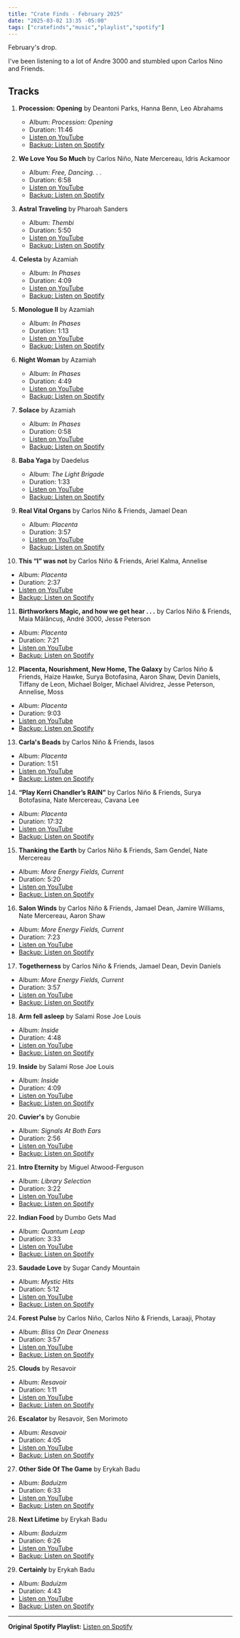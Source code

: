 ```yaml
---
title: "Crate Finds - February 2025"
date: "2025-03-02 13:35 -05:00"
tags: ["cratefinds","music","playlist","spotify"]
---
```


February's drop. 

I've been listening to a lot of Andre 3000 and stumbled upon Carlos Nino and Friends. 

## Tracks

1. **Procession: Opening** by Deantoni Parks, Hanna Benn, Leo Abrahams
   - Album: *Procession: Opening*
   - Duration: 11:46
   - [Listen on YouTube](https://www.youtube.com/watch?v=LS-C8uq1s5c)
   - [Backup: Listen on Spotify](https://open.spotify.com/track/4ViFm97jcQZyET84bGCByF)

2. **We Love You So Much** by Carlos Niño, Nate Mercereau, Idris Ackamoor
   - Album: *Free, Dancing\. \. \.*
   - Duration: 6:58
   - [Listen on YouTube](https://www.youtube.com/watch?v=UsO_pY3fPOw)
   - [Backup: Listen on Spotify](https://open.spotify.com/track/18OHTk5Gdivo8rbPUI8Vod)

3. **Astral Traveling** by Pharoah Sanders
   - Album: *Thembi*
   - Duration: 5:50
   - [Listen on YouTube](https://www.youtube.com/watch?v=T4nAGtdkU88)
   - [Backup: Listen on Spotify](https://open.spotify.com/track/55X66sKArUevBeGD7buroR)

4. **Celesta** by Azamiah
   - Album: *In Phases*
   - Duration: 4:09
   - [Listen on YouTube](https://www.youtube.com/watch?v=FcwuVtwnHqo)
   - [Backup: Listen on Spotify](https://open.spotify.com/track/43zrSh64eLYs8fpHbT20LJ)

5. **Monologue II** by Azamiah
   - Album: *In Phases*
   - Duration: 1:13
   - [Listen on YouTube](https://www.youtube.com/watch?v=kcHPsDtsywg)
   - [Backup: Listen on Spotify](https://open.spotify.com/track/5D2j45CvKWlWxI48ptgVO9)

6. **Night Woman** by Azamiah
   - Album: *In Phases*
   - Duration: 4:49
   - [Listen on YouTube](https://www.youtube.com/watch?v=njsb1fCWd1c)
   - [Backup: Listen on Spotify](https://open.spotify.com/track/3vFGCRlv0yHAwhJUH61YDC)

7. **Solace** by Azamiah
   - Album: *In Phases*
   - Duration: 0:58
   - [Listen on YouTube](https://www.youtube.com/watch?v=Ta8ys2lRH-w)
   - [Backup: Listen on Spotify](https://open.spotify.com/track/7oqm7wpNm8CLNGS1Rn5may)

8. **Baba Yaga** by Daedelus
   - Album: *The Light Brigade*
   - Duration: 1:33
   - [Listen on YouTube](https://www.youtube.com/watch?v=_NArkGZ-JlY)
   - [Backup: Listen on Spotify](https://open.spotify.com/track/4Uox2dpggddq1318AO3zkA)

9. **Real Vital Organs** by Carlos Niño & Friends, Jamael Dean
   - Album: *Placenta*
   - Duration: 3:57
   - [Listen on YouTube](https://www.youtube.com/watch?v=txh0usk-8PM)
   - [Backup: Listen on Spotify](https://open.spotify.com/track/2ZXqOul7QA2rwy0nnBmzNY)

10. **This “I” was not** by Carlos Niño & Friends, Ariel Kalma, Annelise
   - Album: *Placenta*
   - Duration: 2:37
   - [Listen on YouTube](https://www.youtube.com/watch?v=J9bzvNEx3Bg)
   - [Backup: Listen on Spotify](https://open.spotify.com/track/4SlVPmffFSXjTnZxyQzAU8)

11. **Birthworkers Magic, and how we get hear \. \. \.** by Carlos Niño & Friends, Maia Mălăncuș, André 3000, Jesse Peterson
   - Album: *Placenta*
   - Duration: 7:21
   - [Listen on YouTube](https://www.youtube.com/watch?v=yzL9642XYNg)
   - [Backup: Listen on Spotify](https://open.spotify.com/track/2OGItJWEIK3SGBy6lFbq9h)

12. **Placenta, Nourishment, New Home, The Galaxy** by Carlos Niño & Friends, Haize Hawke, Surya Botofasina, Aaron Shaw, Devin Daniels, Tiffany de Leon, Michael Bolger, Michael Alvidrez, Jesse Peterson, Annelise, Moss
   - Album: *Placenta*
   - Duration: 9:03
   - [Listen on YouTube](https://www.youtube.com/watch?v=0JARgjeEAMU)
   - [Backup: Listen on Spotify](https://open.spotify.com/track/3nI7C6LzQz7JwBwFuFBZjS)

13. **Carla's Beads** by Carlos Niño & Friends, Iasos
   - Album: *Placenta*
   - Duration: 1:51
   - [Listen on YouTube](https://www.youtube.com/watch?v=dw4ksXWBj_4)
   - [Backup: Listen on Spotify](https://open.spotify.com/track/6Kacnqg7UYA858wnkAGwaH)

14. **“Play Kerri Chandler’s RAIN”** by Carlos Niño & Friends, Surya Botofasina, Nate Mercereau, Cavana Lee
   - Album: *Placenta*
   - Duration: 17:32
   - [Listen on YouTube](https://www.youtube.com/watch?v=7YqDiXNK66g)
   - [Backup: Listen on Spotify](https://open.spotify.com/track/2R8Yc2D6W7Q243sxUVvVun)

15. **Thanking the Earth** by Carlos Niño & Friends, Sam Gendel, Nate Mercereau
   - Album: *More Energy Fields, Current*
   - Duration: 5:20
   - [Listen on YouTube](https://www.youtube.com/watch?v=aVr_YYDUJx0)
   - [Backup: Listen on Spotify](https://open.spotify.com/track/6YjJpKGCIbtZsFbdVYYskQ)

16. **Salon Winds** by Carlos Niño & Friends, Jamael Dean, Jamire Williams, Nate Mercereau, Aaron Shaw
   - Album: *More Energy Fields, Current*
   - Duration: 7:23
   - [Listen on YouTube](https://www.youtube.com/watch?v=cQ5BiFqBJjE)
   - [Backup: Listen on Spotify](https://open.spotify.com/track/38ZzyDsamk3YtkDRTLRaeY)

17. **Togetherness** by Carlos Niño & Friends, Jamael Dean, Devin Daniels
   - Album: *More Energy Fields, Current*
   - Duration: 3:57
   - [Listen on YouTube](https://www.youtube.com/watch?v=q01DCtVkS1o)
   - [Backup: Listen on Spotify](https://open.spotify.com/track/2MH63c9RvkeP8HSbvxm6Hz)

18. **Arm fell asleep** by Salami Rose Joe Louis
   - Album: *Inside*
   - Duration: 4:48
   - [Listen on YouTube](https://www.youtube.com/watch?v=jvRzTxSTRBk)
   - [Backup: Listen on Spotify](https://open.spotify.com/track/1mtT9Uz2utNGIYVkS4MGVl)

19. **Inside** by Salami Rose Joe Louis
   - Album: *Inside*
   - Duration: 4:09
   - [Listen on YouTube](https://www.youtube.com/watch?v=Le0ji4veU74)
   - [Backup: Listen on Spotify](https://open.spotify.com/track/0JgQrMZtYntcnG6hMamhBK)

20. **Cuvier's** by Gonubie
   - Album: *Signals At Both Ears*
   - Duration: 2:56
   - [Listen on YouTube](https://www.youtube.com/watch?v=M1DsgQGhbMg)
   - [Backup: Listen on Spotify](https://open.spotify.com/track/6GNoolbQbcOkkI86O4mMue)

21. **Intro Eternity** by Miguel Atwood\-Ferguson
   - Album: *Library Selection*
   - Duration: 3:22
   - [Listen on YouTube](https://www.youtube.com/watch?v=UzfeGdFrutQ)
   - [Backup: Listen on Spotify](https://open.spotify.com/track/47NeRM7gya02eKGjPOmQuY)

22. **Indian Food** by Dumbo Gets Mad
   - Album: *Quantum Leap*
   - Duration: 3:33
   - [Listen on YouTube](https://www.youtube.com/watch?v=23GiDfWuCfM)
   - [Backup: Listen on Spotify](https://open.spotify.com/track/0fDFzVTG8c2fW9EM5f1RHM)

23. **Saudade Love** by Sugar Candy Mountain
   - Album: *Mystic Hits*
   - Duration: 5:12
   - [Listen on YouTube](https://www.youtube.com/watch?v=dnNYNK2LJ88)
   - [Backup: Listen on Spotify](https://open.spotify.com/track/0qduuUbXv99FwUwqK9uofG)

24. **Forest Pulse** by Carlos Niño, Carlos Niño & Friends, Laraaji, Photay
   - Album: *Bliss On Dear Oneness*
   - Duration: 3:57
   - [Listen on YouTube](https://www.youtube.com/watch?v=ldUr3dVSH2w)
   - [Backup: Listen on Spotify](https://open.spotify.com/track/3jwUrFVYkuHOGtESqE6uid)

25. **Clouds** by Resavoir
   - Album: *Resavoir*
   - Duration: 1:11
   - [Listen on YouTube](https://www.youtube.com/watch?v=JunIVJ-xPtQ)
   - [Backup: Listen on Spotify](https://open.spotify.com/track/3NTIFheCgQoKWXTRfTuEil)

26. **Escalator** by Resavoir, Sen Morimoto
   - Album: *Resavoir*
   - Duration: 4:05
   - [Listen on YouTube](https://www.youtube.com/watch?v=Ikq7WzL3hfg)
   - [Backup: Listen on Spotify](https://open.spotify.com/track/1V111TwVtXocBxKaANz1TY)

27. **Other Side Of The Game** by Erykah Badu
   - Album: *Baduizm*
   - Duration: 6:33
   - [Listen on YouTube](https://www.youtube.com/watch?v=3qpyDUfMq-8)
   - [Backup: Listen on Spotify](https://open.spotify.com/track/6s4xndGKUhW0xXPYvFlwcL)

28. **Next Lifetime** by Erykah Badu
   - Album: *Baduizm*
   - Duration: 6:26
   - [Listen on YouTube](https://www.youtube.com/watch?v=07uSAIcXFmg)
   - [Backup: Listen on Spotify](https://open.spotify.com/track/6sIMSl1n3KDPr03Fw8mujd)

29. **Certainly** by Erykah Badu
   - Album: *Baduizm*
   - Duration: 4:43
   - [Listen on YouTube](https://www.youtube.com/watch?v=SWf6M467OsQ)
   - [Backup: Listen on Spotify](https://open.spotify.com/track/3WgutPPpDfVHYgwPGXKFY1)

---

**Original Spotify Playlist:** [Listen on Spotify](https://open.spotify.com/playlist/4zpzvhZWVOvmq0ZdbrKh8H)
